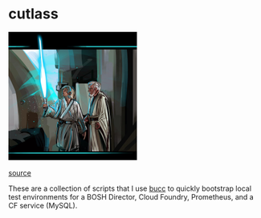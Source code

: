 # cutlass

<img src="https://github.com/7hunderbird/cutlass/raw/master/images/elegant-weapon.jpg" width="256" title="Elegant-Weapon" alt="'An Elegant Weapon For A More Civilized Time' by Eli Hyder">

[source](https://www.reddit.com/r/StarWars/comments/4wvqct/an_elegant_weapon_for_a_more_civilized_time_by/)

These are a collection of scripts that I use  [bucc](https://github.com/starkandwayne/bucc) to quickly bootstrap local test environments for a BOSH Director, Cloud Foundry, Prometheus, and a CF service (MySQL).
